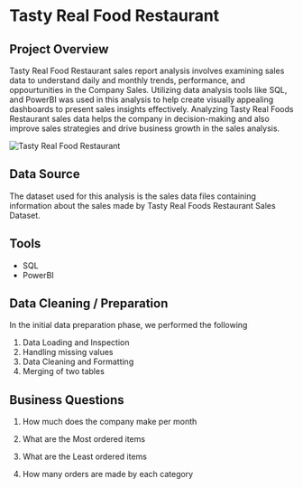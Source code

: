 
# **Tasty Real Food Restaurant**

## Project Overview

Tasty Real Food Restaurant sales report analysis involves examining sales data to understand daily and monthly trends, performance, and oppourtunities in the Company Sales. Utilizing data analysis tools like SQL, and PowerBI was used in this analysis to help create visually appealing dashboards to present sales insights effectively. Analyzing Tasty Real Foods Restaurant sales data helps the company in decision-making and also improve sales strategies and drive business growth in the sales analysis.

![Tasty Real Food Restaurant](https://github.com/Oluwafemiokans/Tasty-Real-Foods/assets/159950899/988c4bf1-330b-4741-8fba-bc870fccb35b)

## Data Source

The dataset used for this analysis is the sales data files containing information about the sales made by Tasty Real Foods Restaurant Sales Dataset.

## Tools 

- SQL
- PowerBI

## Data Cleaning / Preparation

In the initial data preparation phase, we performed the following

1. Data Loading and Inspection
2. Handling missing values
3. Data Cleaning and Formatting
4. Merging of two tables

## Business Questions

1. How much does the company make per month

2. What are the Most ordered items

3. What are the Least ordered items

4. How many orders are made by each category
